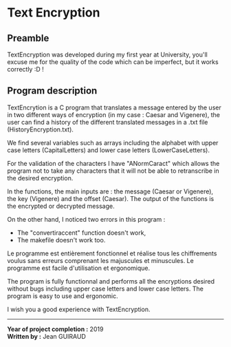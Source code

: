 # Text Encryption

## Preamble

 TextEncryption was developed during my first year at University, you'll excuse me for the quality of the code which can be imperfect, but it works correctly :D !

## Program description

TextEncrytion is a C program that translates a message entered by the user in two different ways of encryption (in my case : Caesar and Vigenere), the user can find a history of the different translated messages in a .txt file (HistoryEncryption.txt).

We find several variables such as arrays including the alphabet with upper case letters (CapitalLetters) and lower case letters (LowerCaseLetters).

For the validation of the characters I have "ANormCaract" which allows the program not to take any characters that it will not be able to retranscribe in the desired encryption.

In the functions, the main inputs are : the message (Caesar or Vigenere), the key (Vigenere) and the offset (Caesar). The output of the functions is the encrypted or decrypted message.

On the other hand, I noticed two errors in this program :

- The "convertiraccent" function doesn't work,
- The makefile doesn't work too.

Le programme est entièrement fonctionnel et réalise tous les chiffrements voulus sans erreurs comprenant les majuscules et minuscules. Le programme est facile d'utilisation et ergonomique.

The program is fully functionnal and performs all the encryptions desired without bugs including upper case letters and lower case letters. The program is easy to use and ergonomic.

I wish you a good experience with TextEncryption.

---

**Year of project completion :** 2019
\
**Written by :** Jean GUIRAUD
